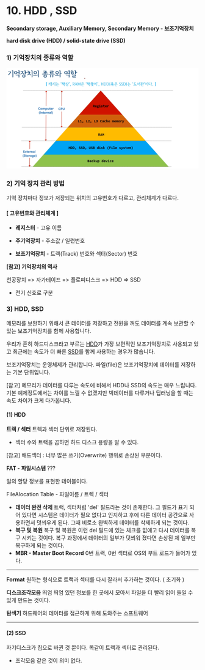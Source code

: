 # 10. HDD , SSD

**Secondary storage, Auxiliary Memory, Secondary Memory - 보조기억장치**

**hard disk drive (HDD) / solid-state drive (SSD)**





### 1) 기억장치의 종류와 역할



<img src="./assets/10.%20%EA%B8%B0%EC%96%B5%EC%9E%A5%EC%B9%98%EC%9D%98%20%EC%A2%85%EB%A5%98%EC%99%80%20%EC%97%AD%ED%95%A0%E2%98%85%E2%98%85%E2%98%85.png" alt="10. 기억장치의 종류와 역할★★★" style="zoom: 50%;" />







### 2) 기억 장치 관리 방법

기억 장치마다 정보가 저장되는 위치의 고유번호가 다르고, 관리체계가 다르다. 



#### **[ 고유번호와 관리체계 ]**

* **레지스터** - 고유 이름

* **주기억장치** - 주소값 / 일련번호

* **보조기억장치** - 트랙(Track) 번호와 섹터(Sector) 번호



**[참고] 기억장치의 역사**

천공장치 => 자가테이프 => 플로피디스크 => HDD => SSD

* 전기 신호로 구분









### 3) HDD, SSD

메모리를 보완하기 위해서 큰 데이터를 저장하고 전원을 꺼도 데이터를 계속 보관할 수 있는 보조기억장치를 함께 사용합니다.

우리가 흔히 하드디스크라고 부르는 [HDD](https://en.wikipedia.org/wiki/Hard_disk_drive)가 가장 보편적인 보조기억장치로 사용되고 있고 최근에는 속도가 더 빠른 [SSD](https://en.wikipedia.org/wiki/Solid-state_drive)를 함께 사용하는 경우가 많습니다.

보조기억장치는 운영체제가 관리합니다. 
파일(file)은 보조기억장치에 데이터를 저장하는 기본 단위입니다. 



[참고] 메모리가 데이터를 다루는 속도에 비해서 HDD나 SSD의 속도는 매우 느립니다. 기본 예제정도에서는 차이를 느낄 수 없겠지만 빅데이터를 다루거나 딥러닝을 할 때는 속도 차이가 크게 다가옵니다.






#### (1) HDD

**트렉 / 섹터**
트렉과 섹터 단위로 저장된다.

* 섹터 수와 트랙을 곱하면 하드 디스크 용량을 알 수 있다.

[참고] 배드섹터 : 너무 많은 쓰기(Overwrite) 행위로 손상된 부분이다. 



**FAT - 파일시스템** ???

일의 할당 정보를 표현한 테이블이다.

FileAlocation Table - 파일이름 / 트렉 / 섹터

* **데이터 완전 삭제**
  트랙, 섹터처럼 'del' 필드라는 것이 존재한다. 그 필드가 표기 되어 있다면 시스템은 데이터가 필요 없다고 인지하고 후에 다른 데이터 공간으로 사용하면서 덧씌우게 된다. 그때  비로소 완벽하게 데이터를 삭제하게 되는 것이다. 
* **복구 및 복원** 
  복구 및 복원은 이런 del 필드에 있는 체크를 없애고 다시 데이터를 복구 시키는 것이다. 복구 과정에서 데이터의 일부가 덧씌워 졌다면 손상된 체 일부만 복구하게 되는 것이다.
* **MBR - Master Boot Record**
  0번 트랙, 0번 섹터로 OS의 부트 로드가 들어가 있다.



---



**Format**
원하는 형식으로 트랙과 섹터를 다시 잘라서 추가하는 것이다. ( 초기화 ) 



**디스크조각모음**
띄엄 띄엄 있던 정보를 한 곳에서 모아서 파일을 더 빨리 읽어 들일 수 있게 만드는 것이다.



**탐색기**
하드웨어의 데이터를 접근하게 위해 도와주는 소프트웨어



---







#### (2) SSD

자기디스크가 칩으로 바뀐 것 뿐이다.
똑같이 트랙과 섹터로 관리된다.

* 조각모음 같은 것이 의미 없다.



